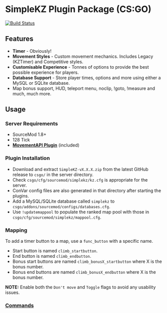 # SimpleKZ Plugin Package (CS:GO)

[![Build Status](https://travis-ci.org/danzayau/SimpleKZ.svg?branch=master)](https://travis-ci.org/danzayau/SimpleKZ)

## Features

 * **Timer** - Obviously!
 * **Movement Styles** - Custom movement mechanics. Includes Legacy (KZTimer) and Competitive styles.
 * **Customisable Experience** - Tonnes of options to provide the best possible experience for players. 
 * **Database Support** - Store player times, options and more using either a MySQL or SQLite database.
 * Map bonus support, HUD, teleport menu, noclip, !goto, !measure and much, much more.

## Usage

### Server Requirements

 * SourceMod 1.8+
 * 128 Tick
 * [**MovementAPI Plugin**](https://github.com/danzayau/MovementAPI) (included)

### Plugin Installation

 * Download and extract ```SimpleKZ-vX.X.X.zip``` from the latest GitHub release to ```csgo/``` in the server directory.
 * Check ```csgo/cfg/sourcemod/simplekz/kz.cfg``` is appropriate for the server.
 * ConVar config files are also generated in that directory after starting the plugins.
 * Add a MySQL/SQLite database called ```simplekz``` to ```csgo/addons/sourcemod/configs/databases.cfg```.
 * Use ```!updatemappool``` to populate the ranked map pool with those in ```csgo/cfg/sourcemod/simplekz/mappool.cfg```.
 
### Mapping

To add a timer button to a map, use a ```func_button``` with a specific name.

 * Start button is named ```climb_startbutton```.
 * End button is named ```climb_endbutton```.
 * Bonus start buttons are named ```climb_bonusX_startbutton``` where X is the bonus number.
 * Bonus end buttons are named ```climb_bonusX_endbutton``` where X is the bonus number.
 
**NOTE:** Enable both the ```Don't move``` and ```Toggle``` flags to avoid any usability issues.

### [Commands](COMMANDS.md)